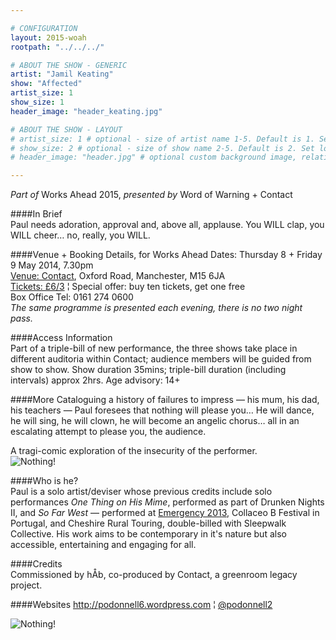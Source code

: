 ```yaml
---

# CONFIGURATION
layout: 2015-woah
rootpath: "../../../"

# ABOUT THE SHOW - GENERIC
artist: "Jamil Keating"
show: "Affected"
artist_size: 1
show_size: 1
header_image: "header_keating.jpg"

# ABOUT THE SHOW - LAYOUT
# artist_size: 1 # optional - size of artist name 1-5. Default is 1. Set longer names to lower values
# show_size: 2 # optional - size of show name 2-5. Default is 2. Set longer names to lower values
# header_image: "header.jpg" # optional custom background image, relative to current page

---
```

*Part of* Works Ahead 2015, *presented by* Word of Warning + Contact      
         
####In Brief                      
Paul needs adoration, approval and, above all, applause. You WILL clap, you WILL cheer… no, really, you WILL.        
      
####Venue + Booking Details, for Works Ahead
Dates: Thursday 8 + Friday 9 May 2014, 7.30pm    
[Venue: Contact](http://contactmcr.com/visit/getting-here/), Oxford Road, Manchester, M15 6JA    
[Tickets: £6/3](http://contactmcr.com/whats-on/13071-works-ahead-2014/booking) ¦ Special offer: buy ten tickets, get one free       
Box Office Tel: 0161 274 0600        
*The same programme is presented each evening, there is no two night pass.*        
       
####Access Information      
Part of a triple-bill of new performance, the three shows take place in different auditoria within Contact; audience members will be guided from show to show. Show duration 35mins; triple-bill duration (including intervals) approx 2hrs. Age advisory: 14+           
     
####More
Cataloguing a history of failures to impress — his mum, his dad, his teachers — Paul foresees that nothing will please you… He will dance, he will sing, he will clown, he will become an angelic chorus… all in an escalating attempt to please you, the audience.    

A tragi-comic exploration of the insecurity of the performer.    
![Nothing!](odonnell1.jpg)    
      
####Who is he?        
Paul is a solo artist/deviser whose previous credits include solo performances *One Thing on His Mime*, performed as part of Drunken Nights II, and *So Far West* — performed at [Emergency 2013](/archive/2013-emergency/z1), Collaceo B Festival in Portugal, and Cheshire Rural Touring, double-billed with Sleepwalk Collective. His work aims to be contemporary in it's nature but also accessible, entertaining and engaging for all.       
         
####Credits         
Commissioned by hÅb, co-produced by Contact, a greenroom legacy project.
       
####Websites
<http://podonnell6.wordpress.com> ¦ [@podonnell2](http://twitter.com/podonnell2)    

![Nothing!](odonnell2.jpg)    
